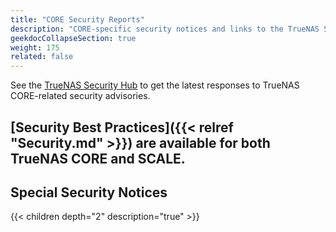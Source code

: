 ```yaml
---
title: "CORE Security Reports"
description: "CORE-specific security notices and links to the TrueNAS Security Hub."
geekdocCollapseSection: true
weight: 175
related: false
---
```


See the [TrueNAS Security Hub](https://security.truenas.com/) to get the latest responses to TrueNAS CORE-related security advisories.

[Security Best Practices]({{< relref "Security.md" >}}) are available for both TrueNAS CORE and SCALE.
---

<div class="noprint">

## Special Security Notices

{{< children depth="2" description="true" >}}

</div>
